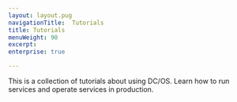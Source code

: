 ```yaml
---
layout: layout.pug
navigationTitle:  Tutorials
title: Tutorials
menuWeight: 90
excerpt:
enterprise: true

---
```


This is a collection of tutorials about using DC/OS. Learn how to run services and operate services in production.
